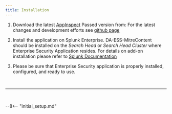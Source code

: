 ```yaml
---
title: Installation
---
```


1. Download the latest [AppInspect](https://splunkbase.splunk.com/app/4617/) Passed version from:
   For the latest changes and development efforts see [github page](https://github.com/seynur/DA-ESS-MitreContent/)
2. Install the application on Splunk Enterprise.  DA-ESS-MitreContent should be installed on the _Search Head_ or _Search Head Cluster_ where Enterprise Security Application resides.
  For details on add-on installation please refer to [Splunk Documentation](https://docs.splunk.com/Documentation/AddOns/released/Overview/Installingadd-ons)

3. Please be sure that Enterprise Security application is properly installed, configured, and ready to use.

  &nbsp;


  ---


  &nbsp;

--8<-- "initial_setup.md"
